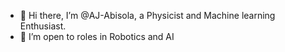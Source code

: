 - 👋 Hi there, I’m @AJ-Abisola, a Physicist and Machine learning Enthusiast.
- 👀 I’m open to roles in Robotics and AI

<!---
AJ-Abisola/AJ-Abisola is a ✨ special ✨ repository because its `README.md` (this file) appears on your GitHub profile.
You can click the Preview link to take a look at your changes.
--->
